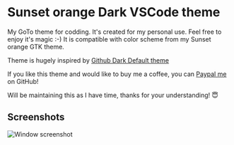 # Sunset orange Dark VSCode theme

My GoTo theme for codding. It's created for my personal use. Feel free to enjoy it's magic :-) It is compatible with color scheme from my Sunset orange GTK theme.

Theme is hugely inspired by [Github Dark Default theme](https://marketplace.visualstudio.com/items?itemName=GitHub.github-vscode-theme)

If you like this theme and would like to buy me a coffee, you can [Paypal me](https://paypal.me/thekomer) on GitHub!

Will be maintaining this as I have time, thanks for your understanding! 😇

## Screenshots

![Window screenshot]()
